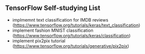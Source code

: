 ## TensorFlow Self-studying List
 - implmemnt text classification for IMDB reviews (https://www.tensorflow.org/tutorials/keras/text_classification)
 - implement fashion MNIST classification (https://www.tensorflow.org/tutorials/keras/classification)
 - implement pix2pix tutorial (https://www.tensorflow.org/tutorials/generative/pix2pix)

